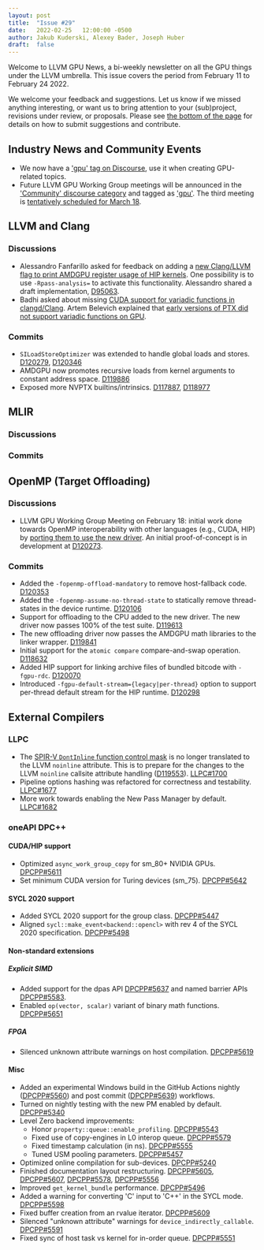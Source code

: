 ```yaml
---
layout: post
title:  "Issue #29"
date:   2022-02-25   12:00:00 -0500
author: Jakub Kuderski, Alexey Bader, Joseph Huber
draft:  false
---
```


Welcome to LLVM GPU News, a bi-weekly newsletter on all the GPU things under the LLVM umbrella.
This issue covers the period from February 11 to February 24 2022.

We welcome your feedback and suggestions. Let us know if we missed anything interesting, or want us to bring attention to your (sub)project, revisions under review, or proposals. Please see [the bottom of the page](https://llvm-gpu-news.github.io/about/) for details on how to submit suggestions and contribute.


## Industry News and Community Events

*  We now have a ['gpu' tag on Discourse](https://discourse.llvm.org/tag/gpu), use it when creating GPU-related topics.
*  Future LLVM GPU Working Group meetings will be announced in the ['Community' discourse category](https://discourse.llvm.org/c/community/20) and tagged as ['gpu'](https://discourse.llvm.org/tag/gpu). The third meeting is [tentatively scheduled for March 18](https://calendar.google.com/calendar/embed?src=c_f5cpcv8upnjksh60vb16kf7hik%40group.calendar.google.com).


##  LLVM and Clang

### Discussions

*  Alessandro Fanfarillo asked for feedback on adding a [new Clang/LLVM flag to print AMDGPU register usage of HIP kernels](https://discourse.llvm.org/t/feedback-on-new-flag-for-amdgpu/60407). One possibility is to use `-Rpass-analysis=` to activate this functionality. Alessandro shared a draft implementation, [D95063](https://reviews.llvm.org/D95063).
*  Badhi asked about missing [CUDA support for variadic functions in clangd/Clang](https://discourse.llvm.org/t/cuda-cuda-device-code-does-not-support-variadic-functions-in-clang/60481). Artem Belevich explained that [early versions of PTX did not support variadic functions on GPU](https://discourse.llvm.org/t/cuda-cuda-device-code-does-not-support-variadic-functions-in-clang/60481/2).


### Commits

*  `SILoadStoreOptimizer` was extended to handle global loads and stores. [D120279](https://reviews.llvm.org/D120279), [D120346](https://reviews.llvm.org/D120346)
*  AMDGPU now promotes recursive loads from kernel arguments to constant address space. [D119886](https://reviews.llvm.org/D119886)
*  Exposed more NVPTX builtins/intrinsics. [D117887](https://reviews.llvm.org/D117887), [D118977](https://reviews.llvm.org/D118977)


## MLIR

### Discussions

### Commits


## OpenMP (Target Offloading)

### Discussions

*  LLVM GPU Working Group Meeting on February 18: initial work done towards OpenMP interoperability with other languages (e.g., CUDA, HIP) by [porting them to use the new driver](https://docs.google.com/presentation/d/1QXKSdBWhLaUHyrI-dgd2yHMux3w_q2EF2sROyO0u52k/edit?usp=sharing). An initial proof-of-concept is in development at [D120273](https://reviews.llvm.org/D120273).

### Commits

*  Added the `-fopenmp-offload-mandatory` to remove host-fallback code. [D120353](https://reviews.llvm.org/D120353)
*  Added the `-fopenmp-assume-no-thread-state` to statically remove thread-states in the device runtime. [D120106](https://reviews.llvm.org/D120106)
*  Support for offloading to the CPU added to the new driver. The new driver now passes 100% of the test suite. [D119613](https://reviews.llvm.org/D119613)
*  The new offloading driver now passes the AMDGPU math libraries to the linker wrapper. [D119841](https://reviews.llvm.org/D119841)
*  Initial support for the `atomic compare` compare-and-swap operation. [D118632](https://reviews.llvm.org/D118632)
*  Added HIP support for linking archive files of bundled bitcode with `-fgpu-rdc`. [D120070](https://reviews.llvm.org/D120070)
*  Introduced `-fgpu-default-stream={legacy|per-thread}` option to support per-thread default stream for the HIP runtime. [D120298](https://reviews.llvm.org/D120298)


## External Compilers

### LLPC

*  The [SPIR-V `DontInline` function control mask](https://www.khronos.org/registry/SPIR-V/specs/unified1/SPIRV.html#_function_control) is no longer translated to the LLVM `noinline` attribute. This is to prepare for the changes to the LLVM `noinline` callsite attribute handling ([D119553](https://reviews.llvm.org/D119553)). [LLPC#1700](https://github.com/GPUOpen-Drivers/llpc/pull/1700)
*  Pipeline options hashing was refactored for correctness and testability. [LLPC#1677](https://github.com/GPUOpen-Drivers/llpc/pull/1677)
*  More work towards enabling the New Pass Manager by default. [LLPC#1682](https://github.com/GPUOpen-Drivers/llpc/pull/1682)


### oneAPI DPC++

#### CUDA/HIP support

*  Optimized `async_work_group_copy` for sm_80+ NVIDIA GPUs. [DPCPP#5611](https://github.com/intel/llvm/pull/5611)
*  Set minimum CUDA version for Turing devices (sm_75). [DPCPP#5642](https://github.com/intel/llvm/pull/5642)

#### SYCL 2020 support

*  Added SYCL 2020 support for the group class. [DPCPP#5447](https://github.com/intel/llvm/pull/5447)
*  Aligned `sycl::make_event<backend::opencl>` with rev 4 of the SYCL 2020 specification. [DPCPP#5498](https://github.com/intel/llvm/pull/5498)

#### Non-standard extensions

##### Explicit SIMD

*  Added support for the dpas API [DPCPP#5637](https://github.com/intel/llvm/pull/5637) and named barrier APIs [DPCPP#5583](https://github.com/intel/llvm/pull/5583).
*  Enabled `op(vector, scalar)` variant of binary math functions. [DPCPP#5651](https://github.com/intel/llvm/pull/5651)

##### FPGA

*  Silenced unknown attribute warnings on host compilation. [DPCPP#5619](https://github.com/intel/llvm/pull/5619)

#### Misc

*  Added an experimental Windows build in the GitHub Actions nightly ([DPCPP#5560](https://github.com/intel/llvm/pull/5560)) and post commit ([DPCPP#5639](https://github.com/intel/llvm/pull/5639)) workflows.
*  Turned on nightly testing with the new PM enabled by default. [DPCPP#5340](https://github.com/intel/llvm/pull/5340)
*  Level Zero backend improvements:
   *  Honor `property::queue::enable_profiling`. [DPCPP#5543](https://github.com/intel/llvm/pull/5543)
   *  Fixed use of copy-engines in L0 interop queue. [DPCPP#5579](https://github.com/intel/llvm/pull/5579)
   *  Fixed timestamp calculation (in ns). [DPCPP#5555](https://github.com/intel/llvm/pull/5555)
   *  Tuned USM pooling parameters. [DPCPP#5457](https://github.com/intel/llvm/pull/5457)
*  Optimized online compilation for sub-devices. [DPCPP#5240](https://github.com/intel/llvm/pull/5240)
*  Finished documentation layout restructuring. [DPCPP#5605](https://github.com/intel/llvm/pull/5605), [DPCPP#5607](https://github.com/intel/llvm/pull/5607), [DPCPP#5578](https://github.com/intel/llvm/pull/5578), [DPCPP#5556](https://github.com/intel/llvm/pull/5556)
*  Improved `get_kernel_bundle` performance. [DPCPP#5496](https://github.com/intel/llvm/pull/5496)
*  Added a warning for converting 'C' input to 'C++' in the SYCL mode. [DPCPP#5598](https://github.com/intel/llvm/pull/5598)
*  Fixed buffer creation from an rvalue iterator. [DPCPP#5609](https://github.com/intel/llvm/pull/5609)
*  Silenced "unknown attribute" warnings for `device_indirectly_callable`. [DPCPP#5591](https://github.com/intel/llvm/pull/5591)
*  Fixed sync of host task vs kernel for in-order queue. [DPCPP#5551](https://github.com/intel/llvm/pull/5551)
